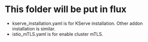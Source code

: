 # This folder will be put in flux
- kserve_installation.yaml is for KServe installation. Other addon installation is similar.
- istio_mTLS.yaml is for enable cluster mTLS.